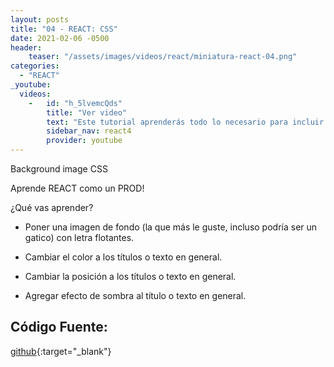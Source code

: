 ```yaml
---
layout: posts
title: "04 - REACT: CSS"
date: 2021-02-06 -0500
header:
    teaser: "/assets/images/videos/react/miniatura-react-04.png"
categories:
  - "REACT"
_youtube: 
  videos:
    -   id: "h_5lvemcQds"
        title: "Ver video"
        text: "Este tutorial aprenderás todo lo necesario para incluir estilos CSS a un encabezado (head) de un formulario de REACT." 
        sidebar_nav: react4
        provider: youtube
---
```


Background image CSS

Aprende REACT como un PROD!

¿Qué vas aprender?

- Poner una imagen de fondo (la que más le guste, incluso podría ser un gatico) con letra flotantes. 

- Cambiar el color a los títulos o texto en general.

- Cambiar la posición a los títulos o texto en general.

- Agregar efecto de sombra al título o texto en general.


## Código Fuente:

[github](https://github.com/gonzaloperezbarrios/mi_formulario-react-0-100/tree/03-css-formulaio-head-part-1){:target="_blank"}
